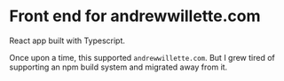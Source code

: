 Front end for andrewwillette.com
================================

React app built with Typescript.

Once upon a time, this supported `andrewwillette.com`. But I grew tired of supporting an npm build system and migrated away from it.
